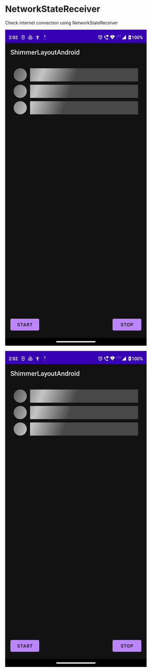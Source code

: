 # NetworkStateReceiver
Check internet connection using NetworkStateReceiver


![alt text](https://github.com/patugosavi/ShimmerLayoutAndroid/blob/master/Screenshot_20221109-140239.png)


![alt text](https://github.com/patugosavi/ShimmerLayoutAndroid/blob/master/Screenshot_20221109-140239.png)
